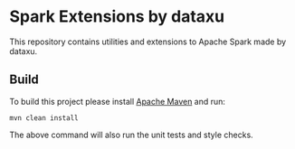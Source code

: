 # Spark Extensions by dataxu

This repository contains utilities and extensions to Apache Spark made by dataxu. 

## Build

To build this project please install [Apache Maven](https://maven.apache.org/install.html) and run:

```
mvn clean install
```

The above command will also run the unit tests and style checks. 
